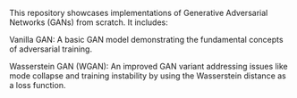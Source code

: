 This repository showcases implementations of Generative Adversarial Networks (GANs) from scratch. It includes:

Vanilla GAN: A basic GAN model demonstrating the fundamental concepts of adversarial training.

Wasserstein GAN (WGAN): An improved GAN variant addressing issues like mode collapse and training instability by using the Wasserstein distance as a loss function.
